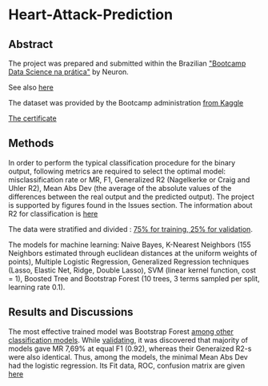 # Heart-Attack-Prediction

## Abstract
The project was prepared and submitted within the Brazilian ["Bootcamp Data Science na prática"](https://www.facebook.com/neuronDSAI/photos/a.1924971354499031/2664668797195946/?type=3&amp;eid=ARCBaznRnMGbE-iFheLbf7HyZpHcxpz7vT-F8J9Yl9_BrqHtwnjLsmdbyaE4l4nbEJKXWdg2aLyGuj7B&amp;ifg=1) by Neuron.

See also [here](https://user-images.githubusercontent.com/63872579/107982816-76e4f180-6fa3-11eb-9ce9-e1abadab44ec.png)

The dataset was provided by the Bootcamp administration [from Kaggle](https://www.kaggle.com/imnikhilanand/heart-attack-prediction)

[The certificate](https://user-images.githubusercontent.com/63872579/107994659-d9e28280-6fbb-11eb-80fd-567091e308f8.jpg)

## Methods

In order to perform the typical classification procedure for the binary output, following metrics are required to select the optimal model: misclassification rate or MR, F1, Generalized R2 (Nagelkerke or Craig and Uhler R2), Mean Abs Dev (the average of the absolute values of the differences between the real output and the predicted output). The project is supported by figures found in the Issues section. The information about R2 for classification is [here](https://stats.idre.ucla.edu/other/mult-pkg/faq/general/faq-what-are-pseudo-r-squareds/)

The data were stratified and divided : [75% for training, 25% for validation](https://user-images.githubusercontent.com/63872579/107993039-c71a7e80-6fb8-11eb-92b9-fb462a3de265.jpg).

The models for machine learning: Naive Bayes, K-Nearest Neighbors (155 Neighbors estimated through euclidean distances at the uniform weights of points), Multiple Logistic Regression, Generalized Regression techniques (Lasso, Elastic Net, Ridge, Double Lasso), SVM (linear kernel function, cost = 1), Boosted Tree and Bootstrap Forest (10 trees, 3 terms sampled per split, learning rate 0.1).

## Results and Discussions

The most effective trained model was Bootstrap Forest [among other classification models](https://user-images.githubusercontent.com/63872579/108097217-9db52d80-7060-11eb-873e-f72926b957b4.jpg). While [validating](https://user-images.githubusercontent.com/63872579/108101778-795c4f80-7066-11eb-97c0-bf5d8059520d.jpg), it was discovered that majority of models gave MR 7,69% at equal F1 (0.92), whereas their Generaized R2-s were also identical. Thus, among the models, the minimal Mean Abs Dev had the logistic regression. Its Fit data, ROC, confusion matrix are given [here](https://user-images.githubusercontent.com/63872579/108105229-1faa5400-706b-11eb-85ed-b3b5dfb71271.jpg)

